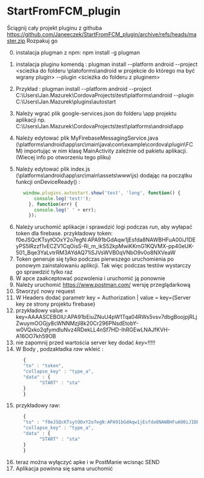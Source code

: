 # StartFromFCM_plugin
Ściągnij cały projekt pluginu z githuba https://github.com/Janeeczek/StartFromFCM_plugin/archive/refs/heads/master.zip 
Rozpakuj go


0. instalacja plugman z npm: npm install -g plugman

1. instalacja pluginu komendą : plugman install --platform android --project <scieżka do folderu \platoforms\android w projekcie do którego ma być wgrany plugin> --plugin <ścieżka do folderu z pluginem>
2. Przykład : plugman install --platform android --project C:\Users\Jan.Mazurek\CordovaProjects\test\platforms\android --plugin C:\Users\Jan.Mazurek\plugins\autostart

3. Należy wgrać plik google-services.json do folderu \app projektu aplikacji np. C:\Users\Jan.Mazurek\CordovaProjects\test\platforms\android\app
4. Należy edytować plik MyFirebaseMessagingService.java (\platforms\android\app\src\main\java\com\example\cordova\plugin\FCM) importując w nim klasę MainActivity zależnie od pakietu aplikacji. (Wiecej info po otworzeniu tego pliku)
5. Należy edytować plik index.js (\platforms\android\app\src\main\assets\www\js) dodając na początku funkcji onDeviceReady() : 
```javascript
      window.plugins.autostart.show('test', 'long', function() {
          console.log('test!');
        }, function(err) {
          console.log(' ' + err);
        });
```

6. Należy uruchomić aplikacje i sprawdzić logi podczas *run*, aby wyłapać token dla firebase. przykładowy token: f0eJSQcKTsytOOxY2o7egN:APA91bGdAqw1jEsfda8NAWBHFuA00iJ1DEyPS5lRzzf1vECZV1CqOisS-Ri_m_ikS52kpMwiKKmG1KQVMX-pp40eUK-501_Bqe3YaLvtrRM3AYdAQ71iSJVsWVB0qVNbO9v0o8NXVeaW
7. Token generuje się tylko podczas pierwszego uruchomienia po ponowym zainstalowaniu aplikcji. Tak więc podczas testów wystarczy go sprawdzić tylko raz
8. W apce zaakceptować pozwolenia i uruchomić ją ponownie
9. Należy uruchomić https://www.postman.com/ wersję przeglądarkową
10. Stworzyć nowy request
11. W Headers dodać parametr key = Authorization | value = key={Server key ze strony projektu firebase}
12. przykładowy value = key=AAAASCEBOlU:APA91bEiuZNuU4pW1Tqa04RWs5vsv7dbgBoojpjRLjZwuymOOGjy8cWNNMzjl8k20Cr296PNsdEtobY-w0VQxko2qfymdluNvz4RDekLL4nSf7HD-IhRGEwLNAJfKVH-A16OO7kh59OB
13.  nie zapomnij przed wartościa server key dodać *key=*!!!!!
14. W Body , podzakładka *raw* wkleić :
```javascript
      {
      "to" : "token",
      "collapse_key" : "type_a",
      "data" : {
            "START" : "sta"
      }
      }
```
15. przykładowy raw:
```javascript
      {
      "to" : "f0eJSQcKTsytOOxY2o7egN:APA91bGdAqw1jEsfda8NAWBHFuA00iJ1DEyPS5lRzzf1vECZV1CqOisS-Ri_m_ikS52kpMwiKKmG1KQVMX-pp40eUK-                501_Bqe3YaLvtrRM3AYdAQ71iSJVsWVB0qVNbO9v0o8NXVeaW",
      "collapse_key" : "type_a",
      "data" : {
            "START" : "sta"
      }
      }
```




16. teraz można wyłączyć apke i w PostManie wcisnąc SEND
17. Aplikacja powinna się sama uruchomić
